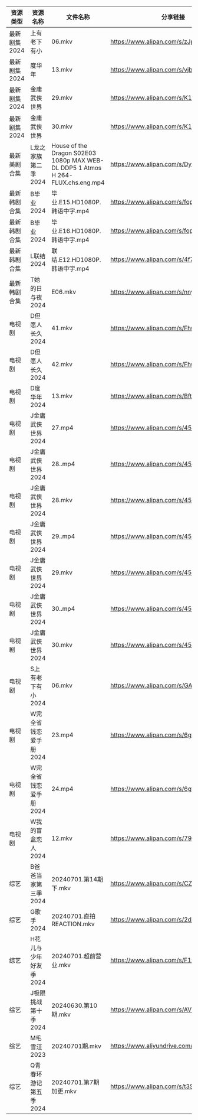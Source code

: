 | 资源类型     | 资源名称          | 文件名称                                                                            | 分享链接                                      | 更新时间                |
| -------- | ------------- | ------------------------------------------------------------------------------- | ----------------------------------------- | ------------------- |
| 最新剧集2024 | 上有老下有小        | 06.mkv                                                                          | https://www.alipan.com/s/zJpYSzfdTgF      | 2024-07-01 00:10:35 |
| 最新剧集2024 | 度华年           | 13.mkv                                                                          | https://www.alipan.com/s/vjbjKvWXUFQ      | 2024-07-01 14:10:46 |
| 最新剧集2024 | 金庸武侠世界        | 29.mkv                                                                          | https://www.alipan.com/s/K1cwzDfcuuq      | 2024-07-01 12:11:25 |
| 最新剧集2024 | 金庸武侠世界        | 30.mkv                                                                          | https://www.alipan.com/s/K1cwzDfcuuq      | 2024-07-01 12:11:25 |
| 最新美剧合集   | L龙之家族第二季2024  | House of the Dragon S02E03 1080p MAX WEB-DL DDP5 1 Atmos H 264-FLUX.chs.eng.mp4 | https://www.alipan.com/s/DyvLf3chM2K      | 2024-07-01 12:10:33 |
| 最新韩剧合集   | B毕业2024       | 毕业.E15.HD1080P.韩语中字.mp4                                                         | https://www.alipan.com/s/fop9uyywL8B      | 2024-07-01 00:05:13 |
| 最新韩剧合集   | B毕业2024       | 毕业.E16.HD1080P.韩语中字.mp4                                                         | https://www.alipan.com/s/fop9uyywL8B      | 2024-07-01 00:05:13 |
| 最新韩剧合集   | L联结2024       | 联结.E12.HD1080P.韩语中字.mp4                                                         | https://www.alipan.com/s/4f7g9UiAEUn      | 2024-07-01 12:10:30 |
| 最新韩剧合集   | T她的日与夜2024    | E06.mkv                                                                         | https://www.alipan.com/s/nnyTdgGkMzK      | 2024-07-01 00:10:09 |
| 电视剧      | D但愿人长久2024    | 41.mkv                                                                          | https://www.alipan.com/s/FhuZUhrsRyc      | 2024-07-01 00:05:16 |
| 电视剧      | D但愿人长久2024    | 42.mkv                                                                          | https://www.alipan.com/s/FhuZUhrsRyc      | 2024-07-01 00:05:16 |
| 电视剧      | D度华年2024      | 13.mkv                                                                          | https://www.alipan.com/s/BftP9xjy1Gy      | 2024-07-01 14:05:16 |
| 电视剧      | J金庸武侠世界2024   | 27.mp4                                                                          | https://www.alipan.com/s/45Wf5L1Pjst      | 2024-07-01 08:05:47 |
| 电视剧      | J金庸武侠世界2024   | 28..mp4                                                                         | https://www.alipan.com/s/45Wf5L1Pjst      | 2024-07-01 08:05:46 |
| 电视剧      | J金庸武侠世界2024   | 28.mkv                                                                          | https://www.alipan.com/s/45Wf5L1Pjst      | 2024-07-01 08:05:46 |
| 电视剧      | J金庸武侠世界2024   | 29..mp4                                                                         | https://www.alipan.com/s/45Wf5L1Pjst      | 2024-07-01 08:05:46 |
| 电视剧      | J金庸武侠世界2024   | 29.mkv                                                                          | https://www.alipan.com/s/45Wf5L1Pjst      | 2024-07-01 12:05:45 |
| 电视剧      | J金庸武侠世界2024   | 30..mp4                                                                         | https://www.alipan.com/s/45Wf5L1Pjst      | 2024-07-01 08:05:45 |
| 电视剧      | J金庸武侠世界2024   | 30.mkv                                                                          | https://www.alipan.com/s/45Wf5L1Pjst      | 2024-07-01 12:05:45 |
| 电视剧      | S上有老下有小2024   | 06.mkv                                                                          | https://www.alipan.com/s/GAgAoekUHew      | 2024-07-01 00:06:46 |
| 电视剧      | W完全省钱恋爱手册2024 | 23.mp4                                                                          | https://www.alipan.com/s/6gtSZmCtHmc      | 2024-07-01 00:07:08 |
| 电视剧      | W完全省钱恋爱手册2024 | 24.mp4                                                                          | https://www.alipan.com/s/6gtSZmCtHmc      | 2024-07-01 00:07:07 |
| 电视剧      | W我的盲盒恋人2024   | 12.mkv                                                                          | https://www.alipan.com/s/79v6WG3ZjBK      | 2024-07-01 14:07:20 |
| 综艺       | B爸爸当家第三季2024  | 20240701.第14期下.mkv                                                              | https://www.alipan.com/s/CZcWZGAe35k      | 2024-07-01 14:07:48 |
| 综艺       | G歌手2024       | 20240701.直拍REACTION.mkv                                                         | https://www.alipan.com/s/2dNKCR1mK3D      | 2024-07-01 14:08:03 |
| 综艺       | H花儿与少年好友季2024 | 20240701.超前营业.mkv                                                               | https://www.alipan.com/s/F192eKH9dMy      | 2024-07-01 14:08:13 |
| 综艺       | J极限挑战第十季2024  | 20240630.第10期.mkv                                                               | https://www.alipan.com/s/AVDbVKDwyT9      | 2024-07-01 00:08:10 |
| 综艺       | M毛雪汪2023      | 20240701期.mkv                                                                   | https://www.aliyundrive.com/s/asPqfgPRqAg | 2024-07-01 14:08:33 |
| 综艺       | Q青春环游记第五季2024 | 20240701.第7期加更.mkv                                                              | https://www.alipan.com/s/t3StjPH9G3k      | 2024-07-01 14:08:48 |

